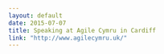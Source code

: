 ```yaml
---
layout: default
date: 2015-07-07
title: Speaking at Agile Cymru in Cardiff
link: "http://www.agilecymru.uk/"
---
```

